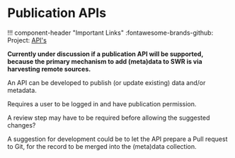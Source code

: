 # Publication APIs

!!! component-header "Important Links"
    :fontawesome-brands-github: Project: [API's](https://github.com/orgs/soilwise-he/projects/9)

**Currently under discussion if a publication API will be supported, because the primary mechanism to add (meta)data to SWR is via harvesting remote sources.**

An API can be developed to publish (or update existing) data and/or metadata. 

Requires a user to be logged in and have publication permission.

A review step may have to be required before allowing the suggested changes?

A suggestion for development could be to let the API prepare a Pull request to Git, for the record to be merged into the (meta)data collection.
